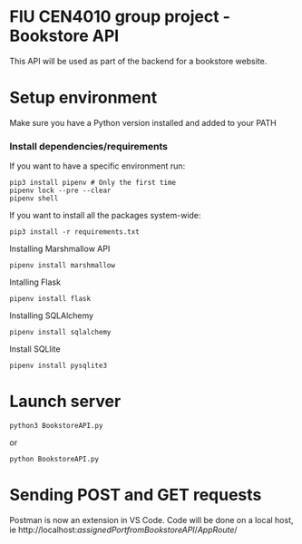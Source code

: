 # FIU CEN4010 group project - Bookstore API

This API will be used as part of the backend for a bookstore website.

# Setup environment

Make sure you have a Python version installed and added to your PATH

### Install dependencies/requirements

If you want to have a specific environment run:

    pip3 install pipenv # Only the first time
    pipenv lock --pre --clear
    pipenv shell

If you want to install all the packages system-wide:

    pip3 install -r requirements.txt

Installing Marshmallow API

    pipenv install marshmallow

Intalling Flask

    pipenv install flask

Installing SQLAlchemy

    pipenv install sqlalchemy

Install SQLlite

    pipenv install pysqlite3

# Launch server

    python3 BookstoreAPI.py

or

    python BookstoreAPI.py

# Sending POST and GET requests

Postman is now an extension in VS Code.
Code will be done on a local host, ie http://localhost:_assignedPortfromBookstoreAPI_/_AppRoute_/
